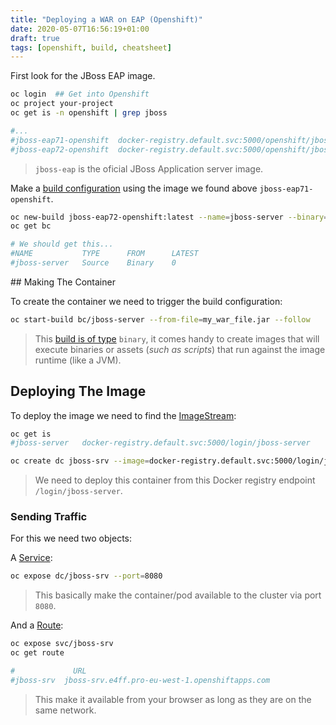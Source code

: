 ```yaml
---
title: "Deploying a WAR on EAP (Openshift)"
date: 2020-05-07T16:56:19+01:00
draft: true
tags: [openshift, build, cheatsheet]
---
```



First look for the JBoss EAP image.

<!--more-->

```sh
oc login  ## Get into Openshift
oc project your-project
oc get is -n openshift | grep jboss

#...
#jboss-eap71-openshift  docker-registry.default.svc:5000/openshift/jboss-eap71-openshift 1.2,1.3
#jboss-eap72-openshift  docker-registry.default.svc:5000/openshift/jboss-eap72-openshift ...

```

> ``jboss-eap`` is the oficial JBoss Application server image.


Make a [build configuration](https://docs.openshift.com/container-platform/4.1/builds/understanding-buildconfigs.html) using the image we found above ``jboss-eap71-openshift``.  

```sh
oc new-build jboss-eap72-openshift:latest --name=jboss-server --binary=true
oc get bc

# We should get this...
#NAME           TYPE      FROM      LATEST
#jboss-server   Source    Binary    0
```

## Making The Container

To create the container we need to trigger the build configuration:

```sh
oc start-build bc/jboss-server --from-file=my_war_file.jar --follow
```

> This [build is of type](https://dzone.com/articles/4-ways-to-build-applications-in-openshift-1) ``binary``, it comes handy to create images that will execute binaries or assets (*such as scripts*) that run against the image runtime (like a JVM).

## Deploying The Image

To deploy the image we need to find the [ImageStream](https://docs.openshift.com/enterprise/3.0/architecture/core_concepts/builds_and_image_streams.html):

```sh
oc get is
#jboss-server   docker-registry.default.svc:5000/login/jboss-server

oc create dc jboss-srv --image=docker-registry.default.svc:5000/login/jboss-server
```

> We need to deploy this container from this Docker registry endpoint ``/login/jboss-server``.


### Sending Traffic

For this we need two objects:

A [Service](https://docs.openshift.com/enterprise/3.0/architecture/core_concepts/pods_and_services.html#services):

```sh
oc expose dc/jboss-srv --port=8080
```

> This basically make the container/pod available to the cluster via port ``8080``.

And a [Route](https://docs.openshift.com/container-platform/3.9/dev_guide/routes.html):

```sh
oc expose svc/jboss-srv
oc get route

#             URL
#jboss-srv  jboss-srv.e4ff.pro-eu-west-1.openshiftapps.com
```

> This make it available from your browser as long as they are on the same network.
